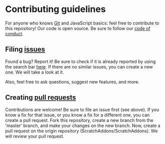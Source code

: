# Contributing guidelines
For anyone who knows [Git](https://git-scm.com) and JavaScript basics: feel free to contribute to this repository! Our code is open source. Be sure to follow our [code of conduct](https://github.com/ScratchAddons/ScratchAddons/blob/master/CODE_OF_CONDUCT.md).
## Filing [issues](https://docs.github.com/en/github/managing-your-work-on-github/about-issues)
Found a bug? Report it! Be sure to check if it is already reported by using the search bar [here](https://github.com/ScratchAddons/ScratchAddons/issues). If there are no similar issues, you can create a new one. We will take a look at it.

Also, feel free to ask questions, suggest new features, and more.
## Creating [pull requests](https://docs.github.com/en/github/collaborating-with-issues-and-pull-requests/about-pull-requests)
Contributions are welcome! Be sure to file an issue first (see above). If you know a fix for that issue, or you know a fix for a different one, you can create a pull request. Fork this repository, create a new branch from the 'master' branch, and make your changes on the new branch. Now, create a pull request on the origin repository (ScratchAddons/ScratchAddons). We will review your pull request.
